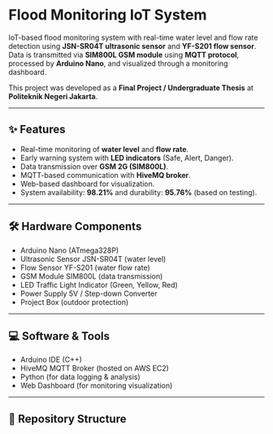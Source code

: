 # Flood Monitoring IoT System

IoT-based flood monitoring system with real-time water level and flow rate detection using **JSN-SR04T ultrasonic sensor** and **YF-S201 flow sensor**. Data is transmitted via **SIM800L GSM module** using **MQTT protocol**, processed by **Arduino Nano**, and visualized through a monitoring dashboard.  

This project was developed as a **Final Project / Undergraduate Thesis** at **Politeknik Negeri Jakarta**.

---

## ✨ Features
- Real-time monitoring of **water level** and **flow rate**.
- Early warning system with **LED indicators** (Safe, Alert, Danger).
- Data transmission over **GSM 2G (SIM800L)**.
- MQTT-based communication with **HiveMQ broker**.
- Web-based dashboard for visualization.
- System availability: **98.21%** and durability: **95.76%** (based on testing).

---

## 🛠️ Hardware Components
- Arduino Nano (ATmega328P)  
- Ultrasonic Sensor JSN-SR04T (water level)  
- Flow Sensor YF-S201 (water flow rate)  
- GSM Module SIM800L (data transmission)  
- LED Traffic Light Indicator (Green, Yellow, Red)  
- Power Supply 5V / Step-down Converter  
- Project Box (outdoor protection)  

---

## 💻 Software & Tools
- Arduino IDE (C++)  
- HiveMQ MQTT Broker (hosted on AWS EC2)  
- Python (for data logging & analysis)  
- Web Dashboard (for monitoring visualization)  

---

## 📂 Repository Structure
